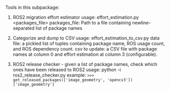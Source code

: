 Tools in this subpackage:

1. ROS2 migration effort estimator
        usage: effort_estimation.py <packages_file>
          packages_file:  Path to a file containing newline-separated list of package names

2. Categorize and dump to CSV
        usage: effort_estimation_to_csv.py <data file> <csv to update>
          data file: a pickled list of tuples containing package name, ROS usage count, and ROS dependency count.
          csv to update: a CSV file with package names at column 0 and effort estimation at column 3 (configurable).

3. ROS2 release checker - given a list of package names, check which ones have been released to ROS2
        usage: python -i ros2_release_checker.py
          example:
            `>>> get_released_packages(['image_geometry', 'opencv3'])`
            `['image_geometry']`
